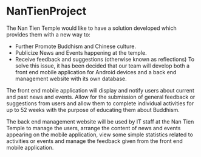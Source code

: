 # NanTienProject

The Nan Tien Temple would like to have a solution developed which provides them with a new way to:
- Further Promote Buddhism and Chinese culture.
- Publicize News and Events happening at the temple.
- Receive feedback and suggestions (otherwise known as reflections)
To solve this issue, it has been decided that our team will develop both a front end mobile application for Android devices and a back end management website with its own database.

The front end mobile application will display and notify users about current and past news and events. Allow for the submission of general feedback or suggestions from users and allow them to complete individual activities for up to 52 weeks with the purpose of educating them about Buddhism.

The back end management website will be used by IT staff at the Nan Tien Temple to manage the users, arrange the content of news and events appearing on the mobile application, view some simple statistics related to activities or events and manage the feedback given from the front end mobile application.
